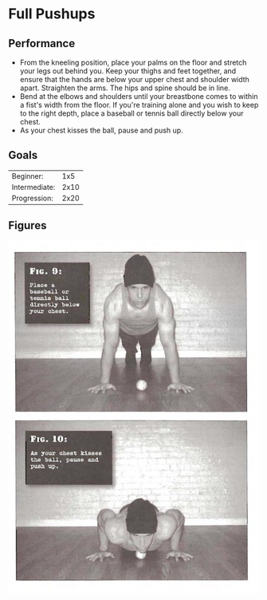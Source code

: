 # Full Pushups

## Performance

- From the kneeling position, place your palms on the floor and stretch your legs out behind you. Keep your thighs and feet together, and ensure that the hands are below your upper chest and shoulder width apart. Straighten the arms. The hips and spine should be in line.
- Bend at the elbows and shoulders until your breastbone comes to within a fist's width from the floor. If you're training alone and you wish to keep to the right depth, place a baseball or tennis ball directly below your chest.
- As your chest kisses the ball, pause and push up. 

## Goals

| | |
|---|---|
|Beginner: | 1x5 |
|Intermediate: | 2x10 |
|Progression: | 2x20 |

## Figures

![](../images/01_pushups/Full-Pushup.jpg)